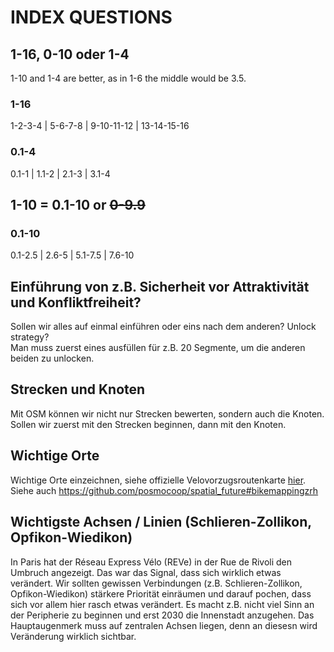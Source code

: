 # INDEX QUESTIONS

## 1-16, 0-10 oder 1-4
1-10 and 1-4 are better, as in 1-6 the middle would be 3.5.

### 1-16
1-2-3-4 | 5-6-7-8 | 9-10-11-12 | 13-14-15-16

### 0.1-4
0.1-1 | 1.1-2 | 2.1-3 | 3.1-4 

## 1-10 = 0.1-10 or <strike>0-9.9</strike>

### 0.1-10
0.1-2.5 | 2.6-5 | 5.1-7.5 | 7.6-10




## Einführung von z.B. Sicherheit vor Attraktivität und Konfliktfreiheit?
Sollen wir alles auf einmal einführen oder eins nach dem anderen? Unlock strategy?   
Man muss zuerst eines ausfüllen für z.B. 20 Segmente, um die anderen beiden zu unlocken. 

## Strecken und Knoten
Mit OSM können wir nicht nur Strecken bewerten, sondern auch die Knoten. Sollen wir zuerst mit den Strecken beginnen, dann mit den Knoten.

## Wichtige Orte
Wichtige Orte einzeichnen, siehe offizielle Velovorzugsroutenkarte [hier](https://twitter.com/posmo_coop/status/1450060311038418945?s=20).          
Siehe auch https://github.com/posmocoop/spatial_future#bikemappingzrh

## Wichtigste Achsen / Linien (Schlieren-Zollikon, Opfikon-Wiedikon) 
In Paris hat der Réseau Express Vélo (REVe) in der Rue de Rivoli den Umbruch angezeigt. Das war das Signal, dass sich wirklich etwas verändert. Wir sollten gewissen Verbindungen (z.B. Schlieren-Zollikon, Opfikon-Wiedikon) stärkere Priorität einräumen und darauf pochen, dass sich vor allem hier rasch etwas verändert. Es macht z.B. nicht viel Sinn an der Peripherie zu beginnen und erst 2030 die Innenstadt anzugehen. Das Hauptaugenmerk muss auf zentralen Achsen liegen, denn an diesesn wird Veränderung wirklich sichtbar.



